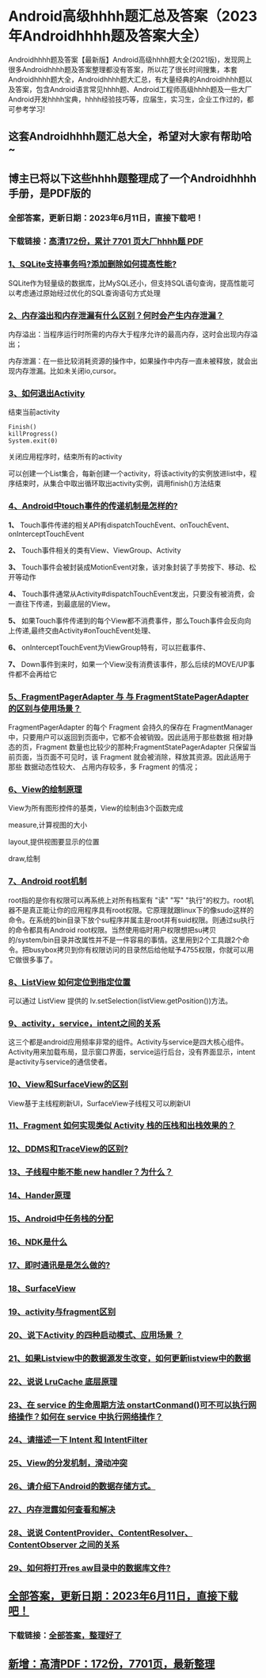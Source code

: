 # Android高级hhhh题汇总及答案（2023年Androidhhhh题及答案大全）

Androidhhhh题及答案【最新版】Android高级hhhh题大全(2021版)，发现网上很多Androidhhhh题及答案整理都没有答案，所以花了很长时间搜集，本套Androidhhhh题大全，Androidhhhh题大汇总，有大量经典的Androidhhhh题以及答案，包含Android语言常见hhhh题、Android工程师高级hhhh题及一些大厂Android开发hhhh宝典，hhhh经验技巧等，应届生，实习生，企业工作过的，都可参考学习!

## 这套Androidhhhh题汇总大全，希望对大家有帮助哈~ 

## 博主已将以下这些hhhh题整理成了一个Androidhhhh手册，是PDF版的


### 全部答案，更新日期：2023年6月11日，直接下载吧！
### 下载链接：[高清172份，累计 7701 页大厂hhhh题  PDF](https://gitee.com/souyunku/DevBooks/blob/master/docs/index.md)


### [1、SQLite支持事务吗?添加删除如何提高性能?](https://gitee.com/souyunku/NewDevBooks/blob/master/docs/Android/Android高级hhhh题汇总及答案（2021年Androidhhhh题及答案大全）.md#1sqlite支持事务吗添加删除如何提高性能)  


SQLite作为轻量级的数据库，比MySQL还小，但支持SQL语句查询，提高性能可以考虑通过原始经过优化的SQL查询语句方式处理


### [2、内存溢出和内存泄漏有什么区别？何时会产生内存泄漏？](https://gitee.com/souyunku/NewDevBooks/blob/master/docs/Android/Android高级hhhh题汇总及答案（2021年Androidhhhh题及答案大全）.md#2内存溢出和内存泄漏有什么区别何时会产生内存泄漏)  


内存溢出：当程序运行时所需的内存大于程序允许的最高内存，这时会出现内存溢出；

内存泄漏：在一些比较消耗资源的操作中，如果操作中内存一直未被释放，就会出现内存泄漏。比如未关闭io,cursor。


### [3、如何退出Activity](https://gitee.com/souyunku/NewDevBooks/blob/master/docs/Android/Android高级hhhh题汇总及答案（2021年Androidhhhh题及答案大全）.md#3如何退出activity)  


结束当前activity

```
Finish()
killProgress()
System.exit(0)
```

关闭应用程序时，结束所有的activity

可以创建一个List集合，每新创建一个activity，将该activity的实例放进list中，程序结束时，从集合中取出循环取出activity实例，调用finish()方法结束


### [4、Android中touch事件的传递机制是怎样的?](https://gitee.com/souyunku/NewDevBooks/blob/master/docs/Android/Android高级hhhh题汇总及答案（2021年Androidhhhh题及答案大全）.md#4android中touch事件的传递机制是怎样的)  


**1、** Touch事件传递的相关API有dispatchTouchEvent、onTouchEvent、onInterceptTouchEvent

**2、** Touch事件相关的类有View、ViewGroup、Activity

**3、** Touch事件会被封装成MotionEvent对象，该对象封装了手势按下、移动、松开等动作

**4、** Touch事件通常从Activity#dispatchTouchEvent发出，只要没有被消费，会一直往下传递，到最底层的View。

**5、** 如果Touch事件传递到的每个View都不消费事件，那么Touch事件会反向向上传递,最终交由Activity#onTouchEvent处理、

**6、** onInterceptTouchEvent为ViewGroup特有，可以拦截事件、

**7、** Down事件到来时，如果一个View没有消费该事件，那么后续的MOVE/UP事件都不会再给它


### [5、FragmentPagerAdapter 与 与 FragmentStatePagerAdapter 的区别与使用场景？](https://gitee.com/souyunku/NewDevBooks/blob/master/docs/Android/Android高级hhhh题汇总及答案（2021年Androidhhhh题及答案大全）.md#5fragmentpageradapter-与-与-fragmentstatepageradapter-的区别与使用场景)  


FragmentPagerAdapter 的每个 Fragment 会持久的保存在 FragmentManager 中，只要用户可以返回到页面中，它都不会被销毁。因此适用于那些数据 相对静态的页，Fragment 数量也比较少的那种;FragmentStatePagerAdapter 只保留当前页面，当页面不可见时，该 Fragment 就会被消除，释放其资源。因此适用于那些 数据动态性较大、 占用内存较多，多 Fragment 的情况；


### [6、View的绘制原理](https://gitee.com/souyunku/NewDevBooks/blob/master/docs/Android/Android高级hhhh题汇总及答案（2021年Androidhhhh题及答案大全）.md#6view的绘制原理)  


View为所有图形控件的基类，View的绘制由3个函数完成

measure,计算视图的大小

layout,提供视图要显示的位置

draw,绘制


### [7、Android root机制](https://gitee.com/souyunku/NewDevBooks/blob/master/docs/Android/Android高级hhhh题汇总及答案（2021年Androidhhhh题及答案大全）.md#7android-root机制)  


root指的是你有权限可以再系统上对所有档案有 "读" "写" "执行"的权力。root机器不是真正能让你的应用程序具有root权限。它原理就跟linux下的像sudo这样的命令。在系统的bin目录下放个su程序并属主是root并有suid权限。则通过su执行的命令都具有Android root权限。当然使用临时用户权限想把su拷贝的/system/bin目录并改属性并不是一件容易的事情。这里用到2个工具跟2个命令。把busybox拷贝到你有权限访问的目录然后给他赋予4755权限，你就可以用它做很多事了。


### [8、ListView 如何定位到指定位置](https://gitee.com/souyunku/NewDevBooks/blob/master/docs/Android/Android高级hhhh题汇总及答案（2021年Androidhhhh题及答案大全）.md#8listview-如何定位到指定位置)  


可以通过 ListView 提供的 lv.setSelection(listView.getPosition())方法。



### [9、activity，service，intent之间的关系](https://gitee.com/souyunku/NewDevBooks/blob/master/docs/Android/Android高级hhhh题汇总及答案（2021年Androidhhhh题及答案大全）.md#9activityserviceintent之间的关系)  


这三个都是android应用频率非常的组件。Activity与service是四大核心组件。Activity用来加载布局，显示窗口界面，service运行后台，没有界面显示，intent是activity与service的通信使者。


### [10、View和SurfaceView的区别](https://gitee.com/souyunku/NewDevBooks/blob/master/docs/Android/Android高级hhhh题汇总及答案（2021年Androidhhhh题及答案大全）.md#10view和surfaceview的区别)  


View基于主线程刷新UI，SurfaceView子线程又可以刷新UI


### [11、Fragment 如何实现类似 Activity 栈的压栈和出栈效果的？](https://gitee.com/souyunku/NewDevBooks/blob/master/docs/Android/Android高级hhhh题汇总及答案（2021年Androidhhhh题及答案大全）.md#11fragment-如何实现类似-activity-栈的压栈和出栈效果的)  

### [12、DDMS和TraceView的区别?](https://gitee.com/souyunku/NewDevBooks/blob/master/docs/Android/Android高级hhhh题汇总及答案（2021年Androidhhhh题及答案大全）.md#12ddms和traceview的区别)  

### [13、子线程中能不能 new handler？为什么？](https://gitee.com/souyunku/NewDevBooks/blob/master/docs/Android/Android高级hhhh题汇总及答案（2021年Androidhhhh题及答案大全）.md#13子线程中能不能-new-handler为什么)  

### [14、Hander原理](https://gitee.com/souyunku/NewDevBooks/blob/master/docs/Android/Android高级hhhh题汇总及答案（2021年Androidhhhh题及答案大全）.md#14hander原理)  

### [15、Android中任务栈的分配](https://gitee.com/souyunku/NewDevBooks/blob/master/docs/Android/Android高级hhhh题汇总及答案（2021年Androidhhhh题及答案大全）.md#15android中任务栈的分配)  

### [16、NDK是什么](https://gitee.com/souyunku/NewDevBooks/blob/master/docs/Android/Android高级hhhh题汇总及答案（2021年Androidhhhh题及答案大全）.md#16ndk是什么)  

### [17、即时通讯是是怎么做的?](https://gitee.com/souyunku/NewDevBooks/blob/master/docs/Android/Android高级hhhh题汇总及答案（2021年Androidhhhh题及答案大全）.md#17即时通讯是是怎么做的)  

### [18、SurfaceView](https://gitee.com/souyunku/NewDevBooks/blob/master/docs/Android/Android高级hhhh题汇总及答案（2021年Androidhhhh题及答案大全）.md#18surfaceview)  

### [19、activity与fragment区别](https://gitee.com/souyunku/NewDevBooks/blob/master/docs/Android/Android高级hhhh题汇总及答案（2021年Androidhhhh题及答案大全）.md#19activity与fragment区别)  

### [20、说下Activity 的四种启动模式、应用场景 ？](https://gitee.com/souyunku/NewDevBooks/blob/master/docs/Android/Android高级hhhh题汇总及答案（2021年Androidhhhh题及答案大全）.md#20说下activity-的四种启动模式应用场景-)  

### [21、如果Listview中的数据源发生改变，如何更新listview中的数据](https://gitee.com/souyunku/NewDevBooks/blob/master/docs/Android/Android高级hhhh题汇总及答案（2021年Androidhhhh题及答案大全）.md#21如果listview中的数据源发生改变如何更新listview中的数据)  

### [22、说说 LruCache 底层原理](https://gitee.com/souyunku/NewDevBooks/blob/master/docs/Android/Android高级hhhh题汇总及答案（2021年Androidhhhh题及答案大全）.md#22说说-lrucache-底层原理)  

### [23、在 service 的生命周期方法 onstartConmand()可不可以执行网络操作？如何在 service 中执行网络操作？](https://gitee.com/souyunku/NewDevBooks/blob/master/docs/Android/Android高级hhhh题汇总及答案（2021年Androidhhhh题及答案大全）.md#23在-service-的生命周期方法-onstartconmand可不可以执行网络操作如何在-service-中执行网络操作)  

### [24、请描述一下 Intent 和 IntentFilter](https://gitee.com/souyunku/NewDevBooks/blob/master/docs/Android/Android高级hhhh题汇总及答案（2021年Androidhhhh题及答案大全）.md#24请描述一下-intent-和-intentfilter)  

### [25、View的分发机制，滑动冲突](https://gitee.com/souyunku/NewDevBooks/blob/master/docs/Android/Android高级hhhh题汇总及答案（2021年Androidhhhh题及答案大全）.md#25view的分发机制滑动冲突)  

### [26、请介绍下Android的数据存储方式。](https://gitee.com/souyunku/NewDevBooks/blob/master/docs/Android/Android高级hhhh题汇总及答案（2021年Androidhhhh题及答案大全）.md#26请介绍下android的数据存储方式。)  

### [27、内存泄露如何查看和解决](https://gitee.com/souyunku/NewDevBooks/blob/master/docs/Android/Android高级hhhh题汇总及答案（2021年Androidhhhh题及答案大全）.md#27内存泄露如何查看和解决)  

### [28、说说 ContentProvider、ContentResolver、ContentObserver 之间的关系](https://gitee.com/souyunku/NewDevBooks/blob/master/docs/Android/Android高级hhhh题汇总及答案（2021年Androidhhhh题及答案大全）.md#28说说-contentprovidercontentresolvercontentobserver-之间的关系)  

### [29、如何将打开res aw目录中的数据库文件?](https://gitee.com/souyunku/NewDevBooks/blob/master/docs/Android/Android高级hhhh题汇总及答案（2021年Androidhhhh题及答案大全）.md#29如何将打开res-aw目录中的数据库文件)  






## [全部答案，更新日期：2023年6月11日，直接下载吧！](https://gitee.com/souyunku/DevBooks/blob/master/docs/daan.md)

### 下载链接：[全部答案，整理好了](https://gitee.com/souyunku/NewDevBooks/blob/master/docs/daan.md)




## [新增：高清PDF：172份，7701页，最新整理](https://gitee.com/souyunku/DevBooks/blob/master/docs/daan.md)
